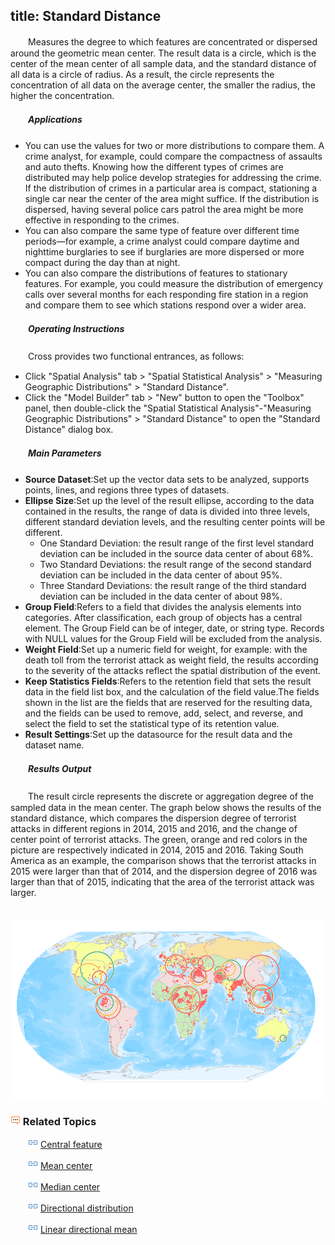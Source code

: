 title: Standard Distance
---

　　Measures the degree to which features are concentrated or dispersed around the geometric mean center. The result data is a circle, which is the center of the mean center of all sample data, and the standard distance of all data is a circle of radius. As a result, the circle represents the concentration of all data on the average center, the smaller the radius, the higher the concentration.

##### 　　Applications

- You can use the values for two or more distributions to compare them. A crime analyst, for example, could compare the compactness of assaults and auto thefts. Knowing how the different types of crimes are distributed may help police develop strategies for addressing the crime. If the distribution of crimes in a particular area is compact, stationing a single car near the center of the area might suffice. If the distribution is dispersed, having several police cars patrol the area might be more effective in responding to the crimes.
- You can also compare the same type of feature over different time periods—for example, a crime analyst could compare daytime and nighttime burglaries to see if burglaries are more dispersed or more compact during the day than at night.
- You can also compare the distributions of features to stationary features. For example, you could measure the distribution of emergency calls over several months for each responding fire station in a region and compare them to see which stations respond over a wider area.

##### 　　Operating Instructions

　　Cross provides two functional entrances, as follows:

- Click "Spatial Analysis" tab > "Spatial Statistical Analysis" > "Measuring Geographic Distributions" > "Standard Distance".
- Click the "Model Builder" tab > "New" button to open the "Toolbox" panel, then double-click the "Spatial Statistical Analysis"-"Measuring Geographic Distributions" > "Standard Distance" to open the "Standard Distance" dialog box.

##### 　　Main Parameters
- **Source Dataset**:Set up the vector data sets to be analyzed, supports points, lines, and regions three types of datasets.
- **Ellipse Size**:Set up the level of the result ellipse, according to the data contained in the results, the range of data is divided into three levels, different standard deviation levels, and the resulting center points will be different.
  - One Standard Deviation: the result range of the first level standard deviation can be included in the source data center of about 68%.
  - Two Standard Deviations: the result range of the second standard deviation can be included in the data center of about 95%.
  - Three Standard Deviations: the result range of the third standard deviation can be included in the data center of about 98%.
- **Group Field**:Refers to a field that divides the analysis elements into categories. After classification, each group of objects has a central element. The Group Field can be of integer, date, or string type. Records with NULL values for the Group Field will be excluded from the analysis.
- **Weight Field**:Set up a numeric field for weight, for example: with the death toll from the terrorist attack as weight field, the results according to the severity of the attacks reflect the spatial distribution of the event.
- **Keep Statistics Fields**:Refers to the retention field that sets the result data in the field list box, and the calculation of the field value.The fields shown in the list are the fields that are reserved for the resulting data, and the fields can be used to remove, add, select, and reverse, and select the field to set the statistical type of its retention value.
- **Result Settings**:Set up the datasource for the result data and the dataset name.

##### 　　Results Output

　　The result circle represents the discrete or aggregation degree of the sampled data in the mean center. The graph below shows the results of the standard distance, which compares the dispersion degree of terrorist attacks in different regions in 2014, 2015 and 2016, and the change of center point of terrorist attacks. The green, orange and red colors in the picture are respectively indicated in 2014, 2015 and 2016. Taking South America as an example, the comparison shows that the terrorist attacks in 2015 were larger than that of 2014, and the dispersion degree of 2016 was larger than that of 2015, indicating that the area of the terrorist attack was larger.

　　![](img/MeasureStandardDistance.png)　　

### ![](../img/seealso.png) Related Topics

　　![](../img/smalltitle.png) [Central feature](CentralFeature.html)

　　![](../img/smalltitle.png) [Mean center](MeanCenter.html)

　　![](../img/smalltitle.png) [Median center](MeanCenterResult.html)

　　![](../img/smalltitle.png) [Directional distribution](MeasureDirection.html)

　　![](../img/smalltitle.png) [Linear directional mean](MeasureLinearDirectional.html)
